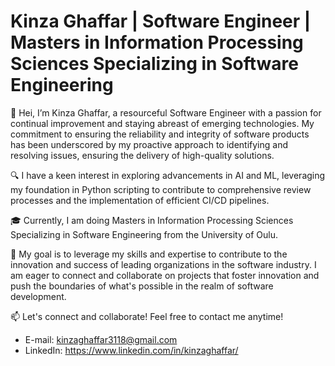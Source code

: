 # Kinza Ghaffar | Software Engineer | Masters in Information Processing Sciences Specializing in Software Engineering

👋 Hei, I’m Kinza Ghaffar, a resourceful Software Engineer with a passion for continual improvement and staying abreast of emerging technologies. My commitment to ensuring the reliability and integrity of software products has been underscored by my proactive approach to identifying and resolving issues, ensuring the delivery of high-quality solutions.

🔍 I have a keen interest in exploring advancements in AI and ML, leveraging my foundation in Python scripting to contribute to comprehensive review processes and the implementation of efficient CI/CD pipelines.

🎓 Currently, I am doing Masters in Information Processing Sciences Specializing in Software Engineering from the University of Oulu.

🎯 My goal is to leverage my skills and expertise to contribute to the innovation and success of leading organizations in the software industry. I am eager to connect and collaborate on projects that foster innovation and push the boundaries of what's possible in the realm of software development.

📫 Let's connect and collaborate! Feel free to contact me anytime!
- E-mail: kinzaghaffar3118@gmail.com
- LinkedIn: https://www.linkedin.com/in/kinzaghaffar/

<!---
KinzaGhaffar/KinzaGhaffar is a ✨ special ✨ repository because its `README.md` (this file) appears on your GitHub profile.
You can click the Preview link to take a look at your changes.
--->
